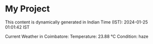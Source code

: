 # My Project

This content is dynamically generated in Indian Time (IST): 2024-01-25 01:01:42 IST


Current Weather in Coimbatore:
Temperature: 23.88 °C
Condition: haze
